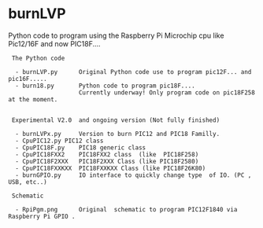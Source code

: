 burnLVP
=======

  Python code to program using the Raspberry Pi Microchip cpu like Pic12/16F and now PIC18F....


 
     The Python code

      - burnLVP.py      Original Python code use to program pic12F... and pic16F.....
      - burn18.py       Python code to program pic18F....  
                        Currently underway! Only program code on pic18F258 at the moment.
  

     Experimental V2.0  and ongoing version (Not fully finished)

      - burnLVPx.py     Version to burn PIC12 and PIC18 Familly.
      - CpuPIC12.py	PIC12 class
      - CpuPIC18F.py    PIC18 generic class
      - CpuPIC18FXX2    PIC18FXX2 class  (like  PIC18F258)
      - CpuPIC18F2XXX   PIC18F2XXX Class (like PIC18F2580)
      - CpuPIC18FXXKXX  PIC18FXXKXX Class (like PIC18F26K80)
      - burnGPIO.py     IO interface to quickly change type  of IO. (PC , USB, etc..)

     Schematic

      - RpiPgm.png      Original  schematic to program PIC12F1840 via Raspberry Pi GPIO .

 
